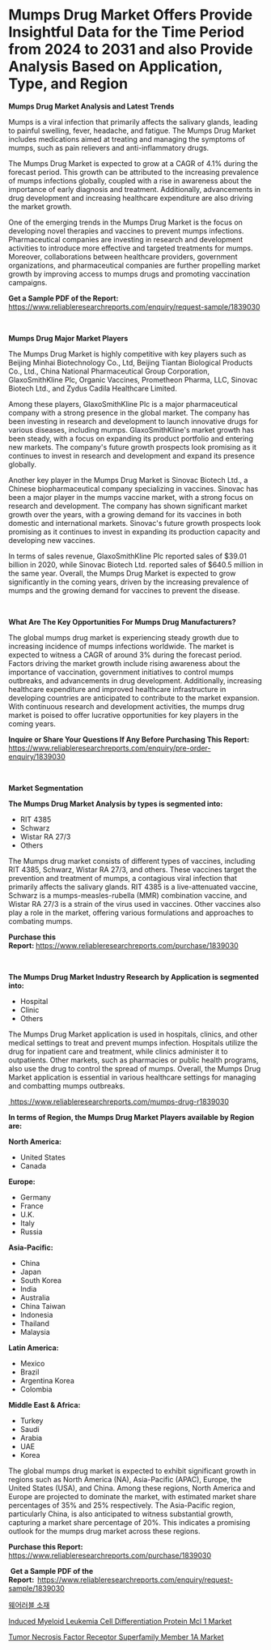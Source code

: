 <p><h1>Mumps Drug Market Offers Provide Insightful Data for the Time Period from 2024 to 2031 and also Provide Analysis Based on Application, Type, and Region</h1></p><p><strong>Mumps Drug Market Analysis and Latest Trends</strong></p>
<p><p>Mumps is a viral infection that primarily affects the salivary glands, leading to painful swelling, fever, headache, and fatigue. The Mumps Drug Market includes medications aimed at treating and managing the symptoms of mumps, such as pain relievers and anti-inflammatory drugs.</p><p>The Mumps Drug Market is expected to grow at a CAGR of 4.1% during the forecast period. This growth can be attributed to the increasing prevalence of mumps infections globally, coupled with a rise in awareness about the importance of early diagnosis and treatment. Additionally, advancements in drug development and increasing healthcare expenditure are also driving the market growth.</p><p>One of the emerging trends in the Mumps Drug Market is the focus on developing novel therapies and vaccines to prevent mumps infections. Pharmaceutical companies are investing in research and development activities to introduce more effective and targeted treatments for mumps. Moreover, collaborations between healthcare providers, government organizations, and pharmaceutical companies are further propelling market growth by improving access to mumps drugs and promoting vaccination campaigns.</p></p>
<p><strong>Get a Sample PDF of the Report:&nbsp;</strong> <a href="https://www.reliableresearchreports.com/enquiry/request-sample/1839030">https://www.reliableresearchreports.com/enquiry/request-sample/1839030</a></p>
<p>&nbsp;</p>
<p><strong>Mumps Drug Major Market Players</strong></p>
<p><p>The Mumps Drug Market is highly competitive with key players such as Beijing Minhai Biotechnology Co., Ltd, Beijing Tiantan Biological Products Co., Ltd., China National Pharmaceutical Group Corporation, GlaxoSmithKline Plc, Organic Vaccines, Prometheon Pharma, LLC, Sinovac Biotech Ltd., and Zydus Cadila Healthcare Limited.</p><p>Among these players, GlaxoSmithKline Plc is a major pharmaceutical company with a strong presence in the global market. The company has been investing in research and development to launch innovative drugs for various diseases, including mumps. GlaxoSmithKline's market growth has been steady, with a focus on expanding its product portfolio and entering new markets. The company's future growth prospects look promising as it continues to invest in research and development and expand its presence globally.</p><p>Another key player in the Mumps Drug Market is Sinovac Biotech Ltd., a Chinese biopharmaceutical company specializing in vaccines. Sinovac has been a major player in the mumps vaccine market, with a strong focus on research and development. The company has shown significant market growth over the years, with a growing demand for its vaccines in both domestic and international markets. Sinovac's future growth prospects look promising as it continues to invest in expanding its production capacity and developing new vaccines.</p><p>In terms of sales revenue, GlaxoSmithKline Plc reported sales of $39.01 billion in 2020, while Sinovac Biotech Ltd. reported sales of $640.5 million in the same year. Overall, the Mumps Drug Market is expected to grow significantly in the coming years, driven by the increasing prevalence of mumps and the growing demand for vaccines to prevent the disease.</p></p>
<p>&nbsp;</p>
<p><strong>What Are The Key Opportunities For Mumps Drug Manufacturers?</strong></p>
<p><p>The global mumps drug market is experiencing steady growth due to increasing incidence of mumps infections worldwide. The market is expected to witness a CAGR of around 3% during the forecast period. Factors driving the market growth include rising awareness about the importance of vaccination, government initiatives to control mumps outbreaks, and advancements in drug development. Additionally, increasing healthcare expenditure and improved healthcare infrastructure in developing countries are anticipated to contribute to the market expansion. With continuous research and development activities, the mumps drug market is poised to offer lucrative opportunities for key players in the coming years.</p></p>
<p><strong>Inquire or Share Your Questions If Any Before Purchasing This Report:</strong> <a href="https://www.reliableresearchreports.com/enquiry/pre-order-enquiry/1839030">https://www.reliableresearchreports.com/enquiry/pre-order-enquiry/1839030</a></p>
<p>&nbsp;</p>
<p><strong>Market Segmentation</strong></p>
<p><strong>The Mumps Drug Market Analysis by types is segmented into:</strong></p>
<p><ul><li>RIT 4385</li><li>Schwarz</li><li>Wistar RA 27/3</li><li>Others</li></ul></p>
<p><p>The Mumps drug market consists of different types of vaccines, including RIT 4385, Schwarz, Wistar RA 27/3, and others. These vaccines target the prevention and treatment of mumps, a contagious viral infection that primarily affects the salivary glands. RIT 4385 is a live-attenuated vaccine, Schwarz is a mumps-measles-rubella (MMR) combination vaccine, and Wistar RA 27/3 is a strain of the virus used in vaccines. Other vaccines also play a role in the market, offering various formulations and approaches to combating mumps.</p></p>
<p><strong>Purchase this Report:&nbsp;</strong><a href="https://www.reliableresearchreports.com/purchase/1839030">https://www.reliableresearchreports.com/purchase/1839030</a></p>
<p>&nbsp;</p>
<p><strong>The Mumps Drug Market Industry Research by Application is segmented into:</strong></p>
<p><ul><li>Hospital</li><li>Clinic</li><li>Others</li></ul></p>
<p><p>The Mumps Drug Market application is used in hospitals, clinics, and other medical settings to treat and prevent mumps infection. Hospitals utilize the drug for inpatient care and treatment, while clinics administer it to outpatients. Other markets, such as pharmacies or public health programs, also use the drug to control the spread of mumps. Overall, the Mumps Drug Market application is essential in various healthcare settings for managing and combatting mumps outbreaks.</p></p>
<p><a href="https://www.reliableresearchreports.com/mumps-drug-r1839030">&nbsp;https://www.reliableresearchreports.com/mumps-drug-r1839030</a></p>
<p><strong>In terms of Region, the Mumps Drug Market Players available by Region are:</strong></p>
<p>
    <p> <strong> North America: </strong>
        <ul>
            <li>United States</li>
            <li>Canada</li>
        </ul>
        </p> 
    <p> <strong> Europe: </strong>
        <ul>
            <li>Germany</li>
            <li>France</li>
            <li>U.K.</li>
            <li>Italy</li>
            <li>Russia</li>
        </ul>
        </p> 
    <p> <strong> Asia-Pacific: </strong>
        <ul>
            <li>China</li>
            <li>Japan</li>
            <li>South Korea</li>
            <li>India</li>
            <li>Australia</li>
            <li>China Taiwan</li>
            <li>Indonesia</li>
            <li>Thailand</li>
            <li>Malaysia</li>
        </ul>
        </p> 
    <p> <strong> Latin America: </strong>
        <ul>
            <li>Mexico</li>
            <li>Brazil</li>
            <li>Argentina Korea</li>
            <li>Colombia</li>
        </ul>
        </p> 
    <p> <strong> Middle East & Africa: </strong>
        <ul>
            <li>Turkey</li>
            <li>Saudi</li>
            <li>Arabia</li>
            <li>UAE</li>
            <li>Korea</li>
        </ul>
    </p>
    </p>
<p><p>The global mumps drug market is expected to exhibit significant growth in regions such as North America (NA), Asia-Pacific (APAC), Europe, the United States (USA), and China. Among these regions, North America and Europe are projected to dominate the market, with estimated market share percentages of 35% and 25% respectively. The Asia-Pacific region, particularly China, is also anticipated to witness substantial growth, capturing a market share percentage of 20%. This indicates a promising outlook for the mumps drug market across these regions.</p></p>
<p><strong>Purchase this Report: </strong><a href="https://www.reliableresearchreports.com/purchase/1839030">https://www.reliableresearchreports.com/purchase/1839030</a></p>
<p>&nbsp;<strong>Get a Sample PDF of the Report:&nbsp;&nbsp;</strong><a href="https://www.reliableresearchreports.com/enquiry/request-sample/1839030">https://www.reliableresearchreports.com/enquiry/request-sample/1839030</a></p>
<p><strong></strong></p>
<p><p><a href="https://github.com/rick7624/Market-Research-Report-List-1/blob/main/122714557546.md">웨어러블 소재</a></p><p><a href="https://github.com/Hazelklievgspy6vdcsmu106w/Market-Research-Report-List-2/blob/main/induced-myeloid-leukemia-cell-differentiation-protein-mcl-1-market.md">Induced Myeloid Leukemia Cell Differentiation Protein Mcl 1 Market</a></p><p><a href="https://github.com/lubmix/Market-Research-Report-List-2/blob/main/tumor-necrosis-factor-receptor-superfamily-member-1a-market.md">Tumor Necrosis Factor Receptor Superfamily Member 1A Market</a></p></p>